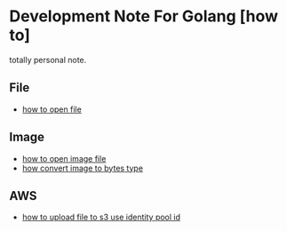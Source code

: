 # Development Note For Golang [how to]

totally personal note.

## File

- [how to open file](/file/howToOpenFile.md)

## Image

- [how to open image file](/image/openImage.md)
- [how convert image to bytes type](/image/imageToBytes.md)

## AWS

- [how to upload file to s3 use identity pool id](/aws/howToUseIdentityPoolId.md)
